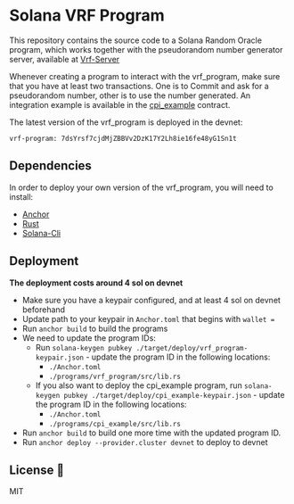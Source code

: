 # Solana VRF Program

This repository contains the source code to a Solana Random Oracle program, which works together with
the pseudorandom number generator server, available at [Vrf-Server](https://github.com/ArthurPaivaT/vrf-server)

Whenever creating a program to interact with the vrf_program, make sure that you have at least two transactions. One is to Commit and ask for a pseudorandom number, other is to use the number generated.
An integration example is available in the [cpi_example](https://github.com/ArthurPaivaT/vrf-program/tree/main/programs/cpi_example) contract.

The latest version of the vrf_program is deployed in the devnet:

```
vrf-program: 7dsYrsf7cjdMjZBBVv2DzK17Y2Lh8ie16fe48yG1Sn1t
```

## Dependencies

In order to deploy your own version of the vrf_program, you will need to install:

- [Anchor](https://www.anchor-lang.com/docs/installation)
- [Rust](https://www.rust-lang.org/tools/install)
- [Solana-Cli](https://docs.solana.com/cli/install-solana-cli-tools)

## Deployment

**The deployment costs around 4 sol on devnet**

- Make sure you have a keypair configured, and at least 4 sol on devnet beforehand
- Update path to your keypair in `Anchor.toml` that begins with `wallet =`
- Run `anchor build` to build the programs
- We need to update the program IDs:
  - Run `solana-keygen pubkey ./target/deploy/vrf_program-keypair.json` - update the program ID in the following locations:
    - `./Anchor.toml`
    - `./programs/vrf_program/src/lib.rs`
  - If you also want to deploy the cpi_example program, run `solana-keygen pubkey ./target/deploy/cpi_example-keypair.json` - update the program ID in the following locations:
    - `./Anchor.toml`
    - `./programs/cpi_example/src/lib.rs`
- Run `anchor build` to build one more time with the updated program ID.
- Run `anchor deploy --provider.cluster devnet` to deploy to devnet

## License 🧾

MIT
